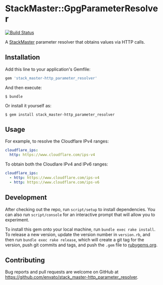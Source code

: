 # StackMaster::GpgParameterResolver

[![Build Status](https://travis-ci.org/envato/stack_master-http_parameter_resolver.svg?branch=master)](https://travis-ci.org/envato/stack_master-http_parameter_resolver)

A [StackMaster] parameter resolver that obtains values via HTTP calls.

[StackMaster]: https://github.com/envato/stack_master

## Installation

Add this line to your application's Gemfile:

```ruby
gem 'stack_master-http_parameter_resolver'
```

And then execute:

    $ bundle

Or install it yourself as:

    $ gem install stack_master-http_parameter_resolver

## Usage

For example, to resolve the Cloudflare IPv4 ranges:

```yaml
cloudflare_ips:
  http: https://www.cloudflare.com/ips-v4
```

To obtain both the Cloudlare IPv4 and IPv6 ranges:

```yaml
cloudflare_ips:
  - http: https://www.cloudflare.com/ips-v4
  - http: https://www.cloudflare.com/ips-v6
```

## Development

After checking out the repo, run `script/setup` to install dependencies. You can also run `script/console` for an interactive prompt that will allow you to experiment.

To install this gem onto your local machine, run `bundle exec rake install`. To release a new version, update the version number in `version.rb`, and then run `bundle exec rake release`, which will create a git tag for the version, push git commits and tags, and push the `.gem` file to [rubygems.org](https://rubygems.org).

## Contributing

Bug reports and pull requests are welcome on GitHub at https://github.com/envato/stack_master-http_parameter_resolver.
